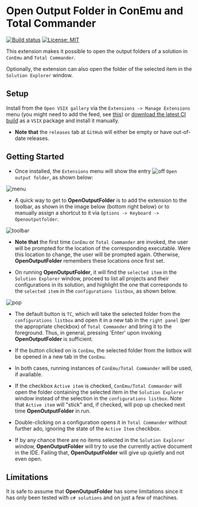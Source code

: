 # Open Output Folder in ConEmu and Total Commander

[![Build status](https://ci.appveyor.com/api/projects/status/k4tuto4slae2kj0e?svg=true
)](https://ci.appveyor.com/project/LaraSQP/openoutputfolder)
[![License: MIT](https://img.shields.io/badge/License-MIT-blue.svg)](license.txt)

This extension makes it possible to open the output folders of a solution in `ConEmu` and `Total Commander`.

Optionally, the extension can also open the folder of the selected item in the `Solution Explorer` window.


## Setup

Install from the `Open VSIX gallery` via the `Extensions -> Manage Extensions` menu (you might need to add the feed, see [this](http://vsixgallery.com/guide/feed/)) or [download the latest CI build](http://vsixgallery.com/extension/OpenOutputFolder.535e1a7e-26c5-48b9-a140-93ae7291dc98/) as a `VSIX` package and install it manually.

- **Note that** the `releases` tab at `GitHub` will either be empty or have out-of-date releases.

## Getting Started

- Once installed, the `Extensions` menu will show the entry ![off](https://user-images.githubusercontent.com/12540983/85833202-4f4ed800-b7cc-11ea-9d5d-5bece4a79ef4.png) `Open output folder`, as shown below:

![menu](https://user-images.githubusercontent.com/12540983/85833199-4eb64180-b7cc-11ea-8a38-3b595ca7501f.png)

- A quick way to get to **OpenOutputFolder** is to add the extension to the toolbar, as shown in the image below (bottom right below) or to manually assign a shortcut to it via `Options -> Keyboard -> Openoutputfolder`.

![toolbar](https://user-images.githubusercontent.com/12540983/85833205-4fe76e80-b7cc-11ea-97ef-bcecdd02fc69.png)


- **Note that** the first time `ConEmu` or `Total Commander` are invoked, the user will be prompted for the location of the corresponding executable. Were this location to change, the user will be prompted again. Otherwise, **OpenOutputFolder** remembers these locations once first set.

- On running **OpenOutputFolder**, it will find the `selected item` in the `Solution Explorer` window, proceed to list all projects and their configurations in its solution, and highlight the one that corresponds to the `selected item` in the `configurations listbox`, as shown below.

![pop](https://user-images.githubusercontent.com/12540983/85833417-a6ed4380-b7cc-11ea-9c25-dbee27abf1e7.png)


- The default button is `TC`, which will take the selected folder from the `configurations listbox` and open it in a new tab in the `right panel` (per the appropriate checkbox) of `Total Commander` and bring it to the foreground. Thus, in general, pressing 'Enter' upon invoking **OpenOutputFolder** is sufficient.

- If the button clicked on is `ConEmu`, the selected folder from the listbox will be opened in a new tab in the `ConEmu`.

- In both cases, running instances of `ConEmu/Total Commander` will be used, if available.

- If the checkbox `Active item` is checked, `ConEmu/Total Commander` will open the folder containing the selected item in the `Solution Explorer` window instead of the selection in the `configurations listbox`. Note that `Active item` will "stick" and, if checked, will pop up checked next time **OpenOutputFolder** in run.

- Double-clicking on a configuration opens it in `Total Commander` without further ado, ignoring the state of the `Active Item` checkbox.

- If by any chance there are no items selected in the `Solution Explorer` window, **OpenOutputFolder** will try to use the currently active document in the IDE. Failing that, **OpenOutputFolder** will give up quietly and not even open.

## Limitations

It is safe to assume that **OpenOutputFolder** has some limitations since it has only been tested with `c# solutions` and on just a few of machines.
  
